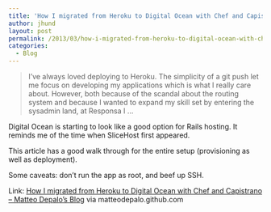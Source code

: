 ```yaml
---
title: 'How I migrated from Heroku to Digital Ocean with Chef and Capistrano &#8211; Matteo Depalo&#8217;s Blog'
author: jhund
layout: post
permalink: /2013/03/how-i-migrated-from-heroku-to-digital-ocean-with-chef-and-capistrano-matteo-depalos-blog/
categories:
  - Blog
---
```

> <p class="iii-article-excerpt">
>   I&rsquo;ve always loved deploying to Heroku. The simplicity of a git push let me focus on developing my applications which is what I really care about. However, both because of the scandal about the routing system and because I wanted to expand my skill set by entering the sysadmin land, at Responsa I &#8230;
> </p>

<p class="iii-article-source">
  Digital Ocean is starting to look like a good option for Rails hosting. It reminds me of the time when SliceHost first appeared.
</p>

<p class="iii-article-source">
  This article has a good walk through for the entire setup (provisioning as well as deployment).
</p>

<p class="iii-article-source">
  Some caveats: don&#8217;t run the app as root, and beef up SSH.
</p>

<p class="iii-article-source">
  Link: <a href="http://matteodepalo.github.com/blog/2013/03/07/how-i-migrated-from-heroku-to-digital-ocean-with-chef-and-capistrano/">How I migrated from Heroku to Digital Ocean with Chef and Capistrano &#8211; Matteo Depalo&#8217;s Blog</a> via matteodepalo.github.com
</p>